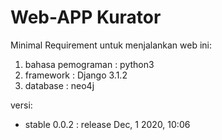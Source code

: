 # Web-APP Kurator
Minimal Requirement untuk menjalankan web ini:
1. bahasa pemograman : python3
2. framework : Django 3.1.2
3. database : neo4j


versi:
- stable 0.0.2 : release Dec, 1 2020, 10:06